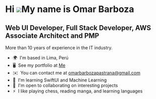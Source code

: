 Hi ![](https://user-images.githubusercontent.com/18350557/176309783-0785949b-9127-417c-8b55-ab5a4333674e.gif)My name is Omar Barboza
====================================================================================================================================

Web UI Developer, Full Stack Developer, AWS Associate Architect and PMP
------------------------------------------------------------------------

More than 10 years of experience in the IT industry.

*   🌍  I'm based in Lima, Perú
*   🖥️  See my portfolio at [Me](http://sites.google.com/view/yurajurqu)
*   ✉️  You can contact me at [omarbarbozapastrana@gmail.com](mailto:omarbarbozapastrana@gmail.com)
*   🧠  I'm learning SwiftUI and Machine Learning
*   🤝  I'm open to collaborating on interesting projects
*   ⚡  I like playing chess, reading manga, and learning languages
